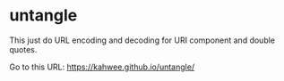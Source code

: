 # untangle

This just do URL encoding and decoding for URI component and double quotes.

Go to this URL: https://kahwee.github.io/untangle/
